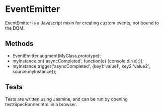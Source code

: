 EventEmitter
============
EventEmitter is a Javascript mixin for creating custom events, not bound to the DOM.

Methods
-------
* EventEmitter.augment(MyClass.prototype);
* myInstance.on('asyncCompleted', function(e) {console.dir(e);});
* myInstance.trigger('asyncCompleted', {key1:'value1', key2:'value2', source:myInstance});

Tests
-----
Tests are written using Jasmine, and can be run by opening test/SpecRunner.html in a browser.
